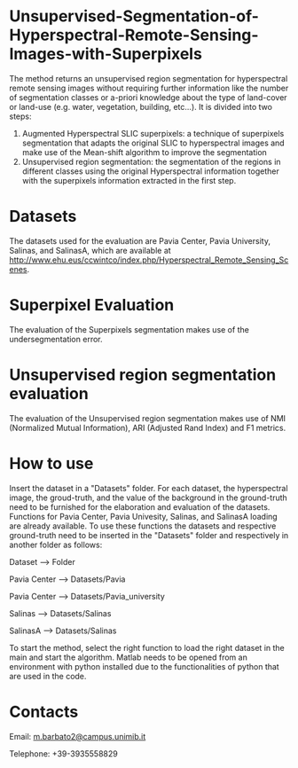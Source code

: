 # Unsupervised-Segmentation-of-Hyperspectral-Remote-Sensing-Images-with-Superpixels

The method returns an unsupervised region segmentation for hyperspectral remote sensing images without requiring further information like the number of segmentation classes or a-priori knowledge about the type of land-cover or land-use (e.g. water, vegetation, building, etc...). It is divided into two steps:

1) Augmented Hyperspectral SLIC superpixels: a technique of superpixels segmentation that adapts the original SLIC to hyperspectral images and make use of the Mean-shift algorithm to improve the segmentation
2) Unsupervised region segmentation: the segmentation of the regions in different classes using the original Hyperspectral information together with the superpixels information extracted in the first step.

# Datasets

The datasets used for the evaluation are Pavia Center, Pavia University, Salinas, and SalinasA, which are available at http://www.ehu.eus/ccwintco/index.php/Hyperspectral_Remote_Sensing_Scenes.

# Superpixel Evaluation

The evaluation of the Superpixels segmentation makes use of the undersegmentation error.

# Unsupervised region segmentation evaluation

The evaluation of the Unsupervised region segmentation makes use of NMI (Normalized Mutual Information), ARI (Adjusted Rand Index) and F1 metrics.

# How to use

Insert the dataset in a "Datasets" folder. For each dataset, the hyperspectral image, the groud-truth, and the value of the background in the ground-truth need to be furnished for the elaboration and evaluation of the datasets. Functions for Pavia Center, Pavia Univesity, Salinas, and SalinasA loading are already available. To use these functions the datasets and respective ground-truth need to be inserted in the "Datasets" folder and respectively in another folder as follows:

Dataset --> Folder

Pavia Center --> Datasets/Pavia

Pavia Center --> Datasets/Pavia_university

Salinas --> Datasets/Salinas

SalinasA --> Datasets/Salinas

To start the method, select the right function to load the right dataset in the main and start the algorithm. Matlab needs to be opened from an environment with python installed due to the functionalities of python that are used in the code.

# Contacts

Email: m.barbato2@campus.unimib.it

Telephone: +39-3935558829

